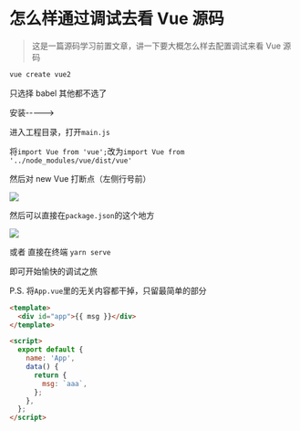 # 怎么样通过调试去看 Vue 源码

> 这是一篇源码学习前置文章，讲一下要大概怎么样去配置调试来看 Vue 源码

```cmd
vue create vue2
```

只选择 babel 其他都不选了

安装----->

进入工程目录，打开`main.js`

将`import Vue from 'vue';`改为`import Vue from '../node_modules/vue/dist/vue'`

然后对 new Vue 打断点（左侧行号前）

![](https://cdn.jsdelivr.net/gh/aaronkwong929/pictures/20210811134227.png)

然后可以直接在`package.json`的这个地方

![](https://cdn.jsdelivr.net/gh/aaronkwong929/pictures/20210811134329.png)

或者 直接在终端 `yarn serve`

即可开始愉快的调试之旅

P.S. 将`App.vue`里的无关内容都干掉，只留最简单的部分

```html
<template>
  <div id="app">{{ msg }}</div>
</template>

<script>
  export default {
    name: 'App',
    data() {
      return {
        msg: `aaa`,
      };
    },
  };
</script>
```
